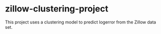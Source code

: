 # zillow-clustering-project
This project uses a clustering model to predict logerror from the Zillow data set.
